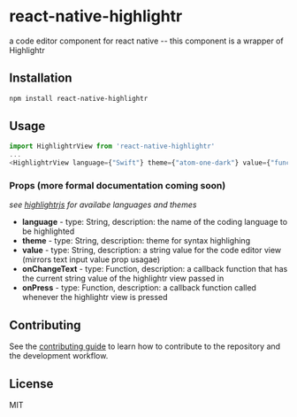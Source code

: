 # react-native-highlightr

a code editor component for react native -- this component is a wrapper of Highlightr

## Installation

```sh
npm install react-native-highlightr
```

## Usage

```js
import HighlightrView from 'react-native-highlightr'
...
<HighlightrView language={"Swift"} theme={"atom-one-dark"} value={"func helloWorld(){}"} onChangeText={someFunc}/>
```

### Props (more formal documentation coming soon)

*see [highlightrjs](https://highlightjs.org) for availabe languages and themes*

* **language** - type: String,  description: the name of the coding language to be highlighted
* **theme** - type: String, description: theme for syntax highlighing
* **value** - type: String, description: a string value for the code editor view (mirrors text input value prop usagae)
* **onChangeText** - type: Function, description: a callback function that has the current string value of the highlightr view passed in 
* **onPress** - type: Function, description: a callback function called whenever the highlightr view is pressed 

## Contributing

See the [contributing guide](CONTRIBUTING.md) to learn how to contribute to the repository and the development workflow.

## License

MIT
